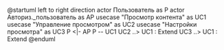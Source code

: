 @startuml
left to right direction
actor Пользователь as P
actor Авториз._пользователь as AP
usecase "Просмотр контента" as UC1
usecase "Управление просмотром" as UC2
usecase "Настройки просмотра" as UC3
P <|- AP
P -- UC1
UC2 ..> UC1 : Extend
UC3 ..> UC1 : Extend
@enduml